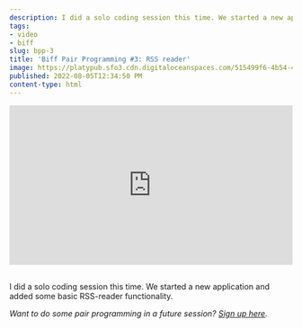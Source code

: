 ```yaml
---
description: I did a solo coding session this time. We started a new application and added some basic RSS-reader functionality.
tags:
- video
- biff
slug: bpp-3
title: 'Biff Pair Programming #3: RSS reader'
image: https://platypub.sfo3.cdn.digitaloceanspaces.com/515499f6-4b54-4c05-a0b5-335c5787c278
published: 2022-08-05T12:34:50 PM
content-type: html
---
```


<div style="padding: 56.25% 0 0 0; position: relative;"><iframe style="position: absolute; top: 0; left: 0; width: 100%; height: 100%;" title="Biff Pair Programming #3" src="https://player.vimeo.com/video/736942209?h=e189564aa0&amp;badge=0&amp;autopause=0&amp;player_id=0&amp;app_id=58479" frameborder="0" allowfullscreen="allowfullscreen"></iframe></div>
<p><br>I did a solo coding session this time. We started a new application and added some basic RSS-reader functionality.</p>
<p><em>Want to do some pair programming in a future session? <a href="https://forms.gle/PbsavBv4T6Ae7RDU9">Sign up here</a>.<br></em></p>